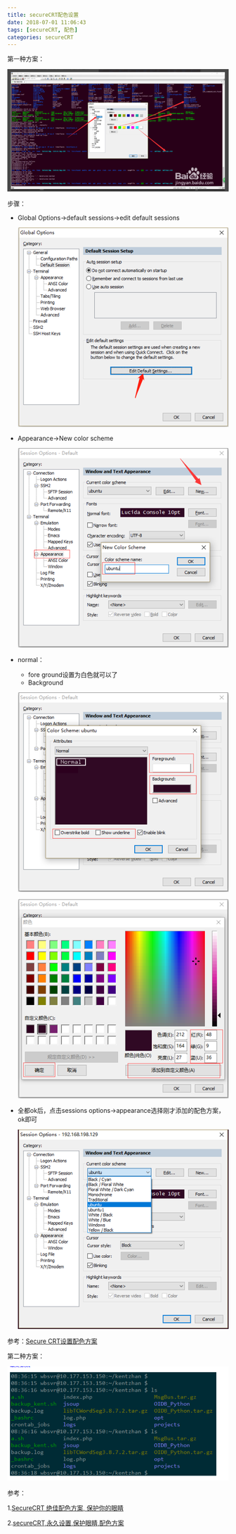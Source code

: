 ```yaml
---
title: secureCRT配色设置
date: 2018-07-01 11:06:43
tags: [secureCRT, 配色]
categories: secureCRT
---
```


第一种方案：

![QQ截图20180701111308](secureCRT配色设置/QQ截图20180701111308.png)

步骤：

- Global Options->default sessions->edit default sessions

  ![微信截图_20180701141533](secureCRT配色设置/微信截图_20180701141533.png)

- Appearance->New color scheme

  ![QQ截图20180701141759](secureCRT配色设置/QQ截图20180701141759.png)

- normal：

  - fore ground设置为白色就可以了
  - Background 

  ![QQ截图20180701141959](secureCRT配色设置/QQ截图20180701141959.png)

  ![QQ截图20180701142224](secureCRT配色设置/QQ截图20180701142224.png)

- 全都ok后，点击sessions options->appearance选择刚才添加的配色方案，ok即可

  ![QQ截图20180701142408.](secureCRT配色设置/QQ截图20180701142408.png)

参考：[Secure CRT设置配色方案](https://jingyan.baidu.com/album/c843ea0bc1b82d77931e4ad5.html?picindex=17)

第二种方案：

![QQ截图20180701110814](secureCRT配色设置/QQ截图20180701110814.png)

参考：

1.[SecureCRT 绝佳配色方案, 保护你的眼睛 ](https://note.youdao.com/share/?id=776f1157d5c60111f17614203198c055&type=note#/)

2.[secureCRT,永久设置,保护眼睛,配色方案](https://www.cnblogs.com/firstcsharp/p/7419938.html)